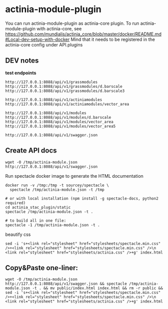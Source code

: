 # actinia-module-plugin

You can run actinia-module-plugin as actinia-core plugin.
To run actinia-module-plugin with actinia-core, see https://github.com/mundialis/actinia_core/blob/master/docker/README.md#Local-dev-setup-with-docker
Mind that it needs to be registered in the actinia-core config under API.plugins

## DEV notes

__test endpoints__
```
http://127.0.0.1:8088/api/v1/grassmodules
http://127.0.0.1:8088/api/v1/grassmodules/d.barscale
http://127.0.0.1:8088/api/v1/grassmodules/d.barscale3

http://127.0.0.1:8088/api/v1/actiniamodules
http://127.0.0.1:8088/api/v1/actiniamodules/vector_area

http://127.0.0.1:8088/api/v1/modules
http://127.0.0.1:8088/api/v1/modules/d.barscale
http://127.0.0.1:8088/api/v1/modules/vector_area
http://127.0.0.1:8088/api/v1/modules/vector_area5

http://127.0.0.1:8088/api/v1/swagger.json

```

## Create API docs
```
wget -O /tmp/actinia-module.json http://127.0.0.1:8088/api/v1/swagger.json
```
Run spectacle docker image to generate the HTML documentation
```
docker run -v /tmp:/tmp -t sourcey/spectacle \
  spectacle /tmp/actinia-module.json -t /tmp

# or with local installation (npm install -g spectacle-docs, python2 required)
cd actinia_stac_plugin/static
spectacle /tmp/actinia-module.json -t .

# to build all in one file:
spectacle -1 /tmp/actinia-module.json -t .
```
beautify css
```
sed -i 's+<link rel="stylesheet" href="stylesheets/spectacle.min.css" />+<link rel="stylesheet" href="stylesheets/spectacle.min.css" />\n    <link rel="stylesheet" href="stylesheets/actinia.css" />+g' index.html
```


## Copy&Paste one-liner:
```
wget -O /tmp/actinia-module.json http://127.0.0.1:8088/api/v1/swagger.json && spectacle /tmp/actinia-module.json -t . && mv public/index.html index.html && rm -r public && sed -i 's+<link rel="stylesheet" href="stylesheets/spectacle.min.css" />+<link rel="stylesheet" href="stylesheets/spectacle.min.css" />\n    <link rel="stylesheet" href="stylesheets/actinia.css" />+g' index.html
```
